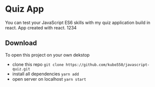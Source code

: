 # Quiz App

You can test your JavaScript ES6 skills with my quiz application build in react. App created with react.
1234
## Download 

To open this project on your own dekstop 
 - clone this repo ` git clone https://github.com/kubo550/javascript-quiz.git `
 - install all dependencies ` yarn add `
 - open server on localhost ` yarn start `
